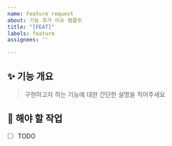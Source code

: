 ```yaml
---
name: Feature request
about: 기능 추가 이슈 템플릿
title: "[FEAT]"
labels: feature
assignees: ''

---
```


## ✨ 기능 개요
> 구현하고자 하는 기능에 대한 간단한 설명을 적어주세요

## 📝 해야 할 작업
- [ ] TODO
